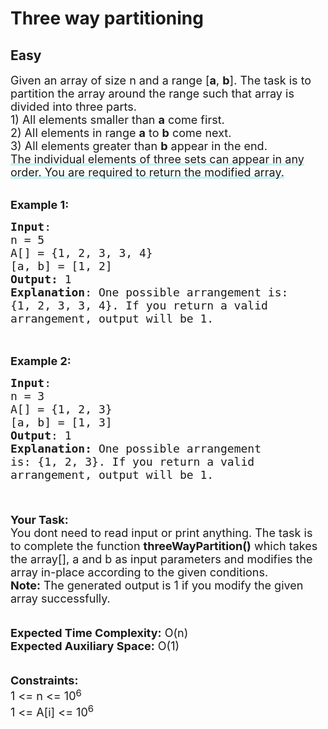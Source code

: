 # Three way partitioning
## Easy 
<div class="problem-statement" style="user-select: auto;">
                <p style="user-select: auto;"></p><p style="user-select: auto;"><span style="font-size: 18px; user-select: auto;">Given an array of size n&nbsp;and a range [<strong style="user-select: auto;">a</strong>, <strong style="user-select: auto;">b</strong>]. The task is to partition the array around the range such that array is divided into three parts.<br style="user-select: auto;">
1) All elements smaller than <strong style="user-select: auto;">a</strong> come first.<br style="user-select: auto;">
2) All elements in range <strong style="user-select: auto;">a</strong> to <strong style="user-select: auto;">b</strong> come next.<br style="user-select: auto;">
3) All elements greater than <strong style="user-select: auto;">b</strong> appear in the end.<br style="user-select: auto;">
<lclighter data-id="lgt258877904" data-bundle-id="0" style="background-image: linear-gradient(transparent 0%, transparent calc(50% - 4px), rgb(204, 242, 241) calc(50% - 4px), rgb(204, 242, 241) 100%); transition: background-position 120ms ease-in-out 0s, padding 120ms ease-in-out 0s; background-size: 100% 200%; background-position: initial; user-select: auto; background-color: initial;">The individual elements of three sets can appear in any order. You are required to return the modified array.</lclighter><div class="LinerThreadIcon LinerFirst " data-highlight-id="258877904" data-bundle-id="0" id="lgt258877904" style="background-image: url(&quot;https://profile.getliner.com/liner-service-bucket/user_photo_default/color-2/M.svg&quot;); user-select: auto;">
        <div class="LinerThreadIcon__dim" style="user-select: auto;"></div>
        <div class="LinerThreadIcon__mentioned" style="user-select: auto;">
          <div class="LinerThreadIcon__mentionedImg" style="user-select: auto;"></div>
        </div>
        <div class="LinerThreadIcon__onlyMe" style="user-select: auto;">
          <div class="LinerThreadIcon__onlyMeImg" style="user-select: auto;"></div>
        </div>
      </div></span></p>

<p style="user-select: auto;"><br style="user-select: auto;">
<span style="font-size: 18px; user-select: auto;"><strong style="user-select: auto;">Example 1:</strong></span></p>

<pre style="user-select: auto;"><span style="font-size: 18px; user-select: auto;"><strong style="user-select: auto;">Input</strong>: 
n = 5
A[] = {1, 2, 3, 3, 4}
[a, b] = [1, 2]
<strong style="user-select: auto;">Output:</strong> 1
<strong style="user-select: auto;">Explanation</strong>: One possible arrangement is:
{1, 2, 3, 3, 4}. If you return a valid
arrangement, output will be 1.</span>

</pre>

<p style="user-select: auto;"><br style="user-select: auto;">
<span style="font-size: 18px; user-select: auto;"><strong style="user-select: auto;">Example 2:</strong></span></p>

<pre style="user-select: auto;"><span style="font-size: 18px; user-select: auto;"><strong style="user-select: auto;">Input</strong>: 
n = 3 
A[] = {1, 2, 3}
[a, b] = [1, 3]
<strong style="user-select: auto;">Output</strong>: 1
<strong style="user-select: auto;">Explanation: </strong>One possible arrangement 
is: {1, 2, 3}. If you return a valid
arrangement, output will be 1.

</span>
</pre>

<p style="user-select: auto;"><span style="font-size: 18px; user-select: auto;"><strong style="user-select: auto;">Your Task: </strong><br style="user-select: auto;">
You dont need to read input or print anything.&nbsp;The task is to complete the function <strong style="user-select: auto;">threeWayPartition()</strong> which takes the array[], a and b as input parameters and modifies the array in-place according to the given conditions.<br style="user-select: auto;">
<strong style="user-select: auto;">Note:</strong> The generated output is 1 if you modify the given array successfully.</span><br style="user-select: auto;">
<br style="user-select: auto;">
<br style="user-select: auto;">
<span style="font-size: 18px; user-select: auto;"><strong style="user-select: auto;">Expected Time Complexity:</strong>&nbsp;O(n)<br style="user-select: auto;">
<strong style="user-select: auto;">Expected Auxiliary Space:</strong>&nbsp;O(1)</span><br style="user-select: auto;">
<br style="user-select: auto;">
<br style="user-select: auto;">
<span style="font-size: 18px; user-select: auto;"><strong style="user-select: auto;">Constraints:</strong></span><br style="user-select: auto;">
<span style="font-size: 18px; user-select: auto;">1 &lt;= n&nbsp;&lt;= 10</span><sup style="user-select: auto;"><span style="font-size: 15px; user-select: auto;">6</span></sup><br style="user-select: auto;">
<span style="font-size: 18px; user-select: auto;">1 &lt;= A[i] &lt;= 10<sup style="user-select: auto;">6</sup></span></p>
 <p style="user-select: auto;"></p>
            </div>